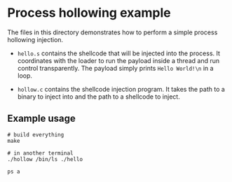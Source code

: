 # Process hollowing example

The files in this directory demonstrates how to perform a simple
process hollowing injection.

- `hello.s` contains the shellcode that will be injected into the
  process. It coordinates with the loader to run the payload inside
  a thread and run control transparently. The payload simply prints
  `Hello World!\n` in a loop.

- `hollow.c` contains the shellcode injection program. It takes the
  path to a binary to inject into and the path to a shellcode to inject.


## Example usage

```
# build everything
make

# in another terminal
./hollow /bin/ls ./hello

ps a
```
